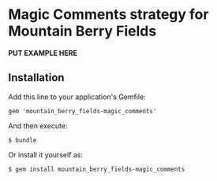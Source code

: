 # Magic Comments strategy for Mountain Berry Fields

**PUT EXAMPLE HERE**

## Installation

Add this line to your application's Gemfile:

    gem 'mountain_berry_fields-magic_comments'

And then execute:

    $ bundle

Or install it yourself as:

    $ gem install mountain_berry_fields-magic_comments
